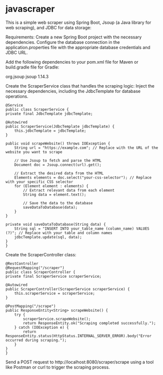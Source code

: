 # javascraper

This is a simple web scraper using Spring Boot, Jsoup (a Java library for web scraping), and JDBC for data storage:

Requirements:
Create a new Spring Boot project with the necessary dependencies.
Configure the database connection in the application.properties file with the appropriate database credentials and JDBC URL.

Add the following dependencies to your pom.xml file for Maven or build.gradle file for Gradle:
<!-- Jsoup for web scraping -->
<dependency>
    <groupId>org.jsoup</groupId>
    <artifactId>jsoup</artifactId>
    <version>1.14.3</version>
</dependency>

<!-- JDBC driver for your specific database -->
<!-- Add the appropriate dependency for your database -->

Create the ScraperService class that handles the scraping logic:
Inject the necessary dependencies, including the JdbcTemplate for database operations.

    @Service
    public class ScraperService {
    private final JdbcTemplate jdbcTemplate;

    @Autowired
    public ScraperService(JdbcTemplate jdbcTemplate) {
        this.jdbcTemplate = jdbcTemplate;
    }

    public void scrapeWebsite() throws IOException {
        String url = "https://example.com"; // Replace with the URL of the website you want to scrape

        // Use Jsoup to fetch and parse the HTML
        Document doc = Jsoup.connect(url).get();

        // Extract the desired data from the HTML
        Elements elements = doc.select("your-css-selector"); // Replace with your specific CSS selector
        for (Element element : elements) {
            // Extract relevant data from each element
            String data = element.text();

            // Save the data to the database
            saveDataToDatabase(data);
        }
    }

    private void saveDataToDatabase(String data) {
        String sql = "INSERT INTO your_table_name (column_name) VALUES (?)"; // Replace with your table and column names
        jdbcTemplate.update(sql, data);
    }
    }

Create the ScraperController class:

    @RestController
    @RequestMapping("/scraper")
    public class ScraperController {
    private final ScraperService scraperService;

    @Autowired
    public ScraperController(ScraperService scraperService) {
        this.scraperService = scraperService;
    }

    @PostMapping("/scrape")
    public ResponseEntity<String> scrapeWebsite() {
        try {
            scraperService.scrapeWebsite();
            return ResponseEntity.ok("Scraping completed successfully.");
        } catch (IOException e) {
            return ResponseEntity.status(HttpStatus.INTERNAL_SERVER_ERROR).body("Error occurred during scraping.");
        }
    }
    }

Send a POST request to http://localhost:8080/scraper/scrape using a tool like Postman or curl to trigger the scraping process.
